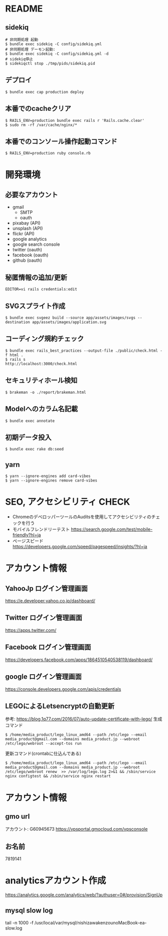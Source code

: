 # README

## sidekiq

```
# 非同期処理 起動
$ bundle exec sidekiq -C config/sidekiq.yml
# 非同期処理 デーモン起動:
$ bundle exec sidekiq -C config/sidekiq.yml -d
# sidekiq停止
$ sidekiqctl stop ./tmp/pids/sidekiq.pid
```

## デプロイ

```
$ bundle exec cap production deploy
```

## 本番でのcacheクリア
```
$ RAILS_ENV=production bundle exec rails r 'Rails.cache.clear'
$ sudo rm -rf /var/cache/nginx/*
```

## 本番でのコンソール操作起動コマンド

```
$ RAILS_ENV=production ruby console.rb
```

# 開発環境

## 必要なアカウント

- gmail
  - SMTP
  - oauth
- pixabay (API)
- unsplash (API)
- flickr (API)
- google analytics
- google search console
- twitter (oauth)
- facebook (oauth)
- github (oauth)

## 秘匿情報の追加/更新
```
EDITOR=vi rails credentials:edit
```

## SVGスプライト作成

```
$ bundle exec svgeez build --source app/assets/images/svgs --destination app/assets/images/application.svg
```

## コーディング規約チェック

```
$ bundle exec rails_best_practices --output-file ./public/check.html -f html .
$ rails s
http://localhost:3000/check.html
```

## セキュリティホール検知

```
$ brakeman -o ./report/brakeman.html
```

## Modelへのカラム名記載

```
$ bundle exec annotate
```

## 初期データ投入

```
$ bundle exec rake db:seed
```

## yarn
```
$ yarn --ignore-engines add card-vibes
$ yarn --ignore-engines remove card-vibes
```

# SEO, アクセシビリティ CHECK

- ChromeのデベロッパーツールのAuditsを使用してアクセシビリティのチェックを行う
- モバイルフレンドリーテスト https://search.google.com/test/mobile-friendly?hl=ja
- ページスピード https://developers.google.com/speed/pagespeed/insights/?hl=ja

# アカウント情報

## YahooJp ログイン管理画面

https://e.developer.yahoo.co.jp/dashboard/

## Twitter ログイン管理画面

https://apps.twitter.com/

## Facebook ログイン管理画面

https://developers.facebook.com/apps/1864510540538119/dashboard/

## google ログイン管理画面

https://console.developers.google.com/apis/credentials


## LEGOによるLetsencryptの自動更新

参考: https://blog.1q77.com/2016/07/auto-update-certificate-with-lego/
生成コマンド

```
$ /home/media_product/lego_linux_amd64 --path /etc/lego --email media_product@gmail.com --domains media_product.jp --webroot /etc/lego/webroot --accept-tos run
```

更新コマンド(crontabに仕込んである)

```
$ /home/media_product/lego_linux_amd64 --path /etc/lego --email media_product@gmail.com --domains media_product.jp --webroot /etc/lego/webroot renew  >> /var/log/lego.log 2>&1 && /sbin/service nginx configtest && /sbin/service nginx restart
```

# アカウント情報

## gmo url
アカウント: G60945673
https://vpsportal.gmocloud.com/vpsconsole

## お名前
7819141

# analyticsアカウント作成
https://analytics.google.com/analytics/web/?authuser=0#/provision/SignUp

## mysql slow log
tail -n 1000 -f /usr/local/var/mysql/nishizawakenzounoMacBook-ea-slow.log

